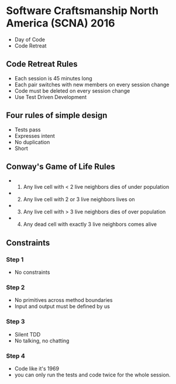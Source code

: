 # Software Craftsmanship North America (SCNA) 2016 
* Day of Code
* Code Retreat

## Code Retreat Rules
* Each session is 45 minutes long
* Each pair switches with new members on every session change
* Code must be deleted on every session change
* Use Test Driven Development

## Four rules of simple design
* Tests pass
* Expresses intent
* No duplication
* Short

## Conway's Game of Life Rules
* 1. Any live cell with < 2 live neighbors dies of under population
* 2. Any live cell with 2 or 3 live neighbors lives on
* 3. Any live cell with > 3 live neighbors dies of over population
* 4. Any dead cell with exactly 3 live neighbors comes alive

## Constraints 

### Step 1
* No constraints

### Step 2
* No primitives across method boundaries 
* Input and output must be defined by us

### Step 3
* Silent TDD
* No talking, no chatting

### Step 4
* Code like it's 1969
* you can only run the tests and code twice for the whole session. 
